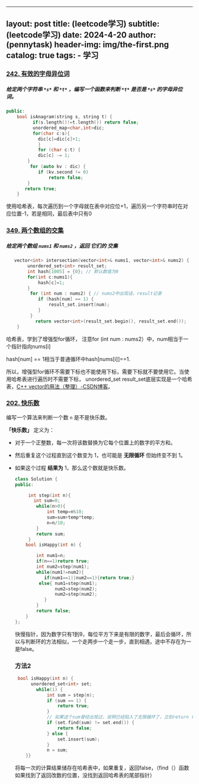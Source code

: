 
---
layout:     post
title:      (leetcode学习)
subtitle:   (leetcode学习)
date:       2024-4-20
author:     (pennytask)
header-img: img/the-first.png
catalog:   true
tags:
    - 学习
---
### [242. 有效的字母异位词](https://leetcode.cn/problems/valid-anagram/)

##### 给定两个字符串 `*s*` 和 `*t*` ，编写一个函数来判断 `*t*` 是否是 `*s*` 的字母异位词。

```c++
public:
    bool isAnagram(string s, string t) {
          if(s.length()!=t.length()) return false;
          unordered_map<char,int>dic;
          for(char c:s){
            dic[c]=dic[c]+1;
            }
            for (char c:t) {
            dic[c] -= 1;
        }
         for (auto kv : dic) {
            if (kv.second != 0)
                return false;
        }
       return true;
    }
```

使用哈希表，每次遍历到一个字母就在表中对应位+1，遍历另一个字符串时在对应位置-1，若是相同，最后表中只有0

### [349. 两个数组的交集](https://leetcode.cn/problems/intersection-of-two-arrays/)

##### 给定两个数组 `nums1` 和 `nums2` ，返回 *它们的* *交集*

```c++
   vector<int> intersection(vector<int>& nums1, vector<int>& nums2) {
        unordered_set<int> result_set; 
        int hash[1005] = {0}; // 默认数值为0
        for(int c:nums1){
            hash[c]=1;
        }
         for (int num : nums2) { // nums2中出现话，result记录
            if (hash[num] == 1) {
                result_set.insert(num);
            }
         }
           return vector<int>(result_set.begin(), result_set.end());
    }
```

  哈希表，学到了增强型for循环， 注意for (int num : nums2）中，num相当于一个指针指向nums[i]

hash[num] == 1相当于普通循环中hash[nums[i]]==1.

   所以，增强型for循环不需要下标也不能使用下标，需要下标就不要使用它。当使用哈希表进行遍历时不需要下标， unordered_set<int> result_set底层实现是一个哈希表，[C++ vector的用法（整理）-CSDN博客](https://blog.csdn.net/wkq0825/article/details/82255984)。

### [202. 快乐数](https://leetcode.cn/problems/happy-number/)

编写一个算法来判断一个数 `n` 是不是快乐数。

**「快乐数」** 定义为：

- 对于一个正整数，每一次将该数替换为它每个位置上的数字的平方和。

- 然后重复这个过程直到这个数变为 1，也可能是 **无限循环** 但始终变不到 1。

- 如果这个过程 **结果为** 1，那么这个数就是快乐数。

  ```c++
  class Solution {
  public:
  
       int step(int n){
         int sum=0;
          while(n>0){
              int temp=n%10;
              sum=sum+temp*temp;
              n=n/10;
          }
          return sum;
       }
      bool isHappy(int n) {
  
          int num1=n;   
          if(n==1)return true;
          int num2=step(num1);   
          while(num1!=num2){
             if(num1==1||num2==1){return true;}
           else{ num1=step(num1);
                 num2=step(num2);
                 num2=step(num2); 
             } 
          }
          return false;
      }
  };
  ```

    快慢指针，因为数字只有1到9，每位平方下来是有限的数字，最后会循环，所以与判断环的方法相似，一个走两步一个走一步，直到相遇，途中不存在为一是false。

  ### 方法2

  ```c++
   bool isHappy(int n) {
        unordered_set<int> set;
          while(1) {
              int sum = step(n);
              if (sum == 1) {
                  return true;
              }
              // 如果这个sum曾经出现过，说明已经陷入了无限循环了，立刻return false
              if (set.find(sum) != set.end()) {
                  return false;
              } else {
                  set.insert(sum);
              }
              n = sum;
      }}
  ```

   将每一次的计算结果储存在哈希表中，如果重复，返回false，（find（）函数如果找到了返回改数的位置，没找到返回哈希表的尾部指针）
